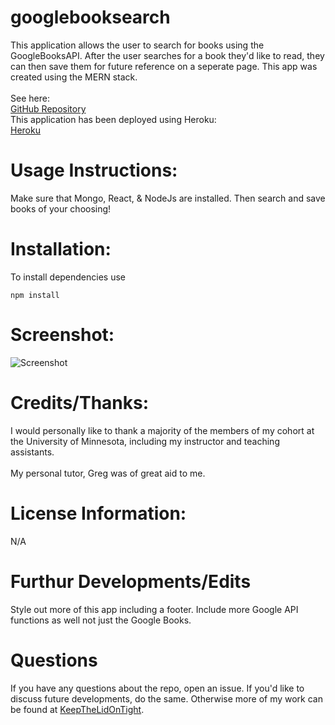 # googlebooksearch
This application allows the user to search for books using the GoogleBooksAPI. After the user searches for a book they'd like to read, they can then save them for future reference on a seperate page. This app was created using the MERN stack. 
<br>
<br>
See here:
<br>
[GitHub Repository](https://github.com/KeepTheLidOnTight/google-Book-Search)
<br>
This application has been deployed using Heroku:
<br>
[Heroku](https://thawing-bastion-10277.herokuapp.com/)

# Usage Instructions:
Make sure that Mongo, React, & NodeJs are installed. Then search and save books of your choosing!

# Installation:
To install dependencies use
```
npm install 
```
# Screenshot:

![Screenshot](screenshot.png)

# Credits/Thanks:
I would personally like to thank a majority of the members of my cohort at the University of Minnesota, including my instructor and teaching assistants.
<br>
<br>
My personal tutor, Greg was of great aid to me.

# License Information: 
N/A

# Furthur Developments/Edits
Style out more of this app including a footer. Include more Google API functions as well not just the Google Books.

# Questions 
If you have any questions about the repo, open an issue. If you'd like to discuss future developments, do the same. Otherwise more of my work can be found at [KeepTheLidOnTight](https://github.com/KeepTheLidOnTight/).